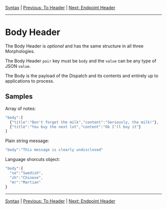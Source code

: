 [Syntax](index.md) | [Previous: To Header](to.md) | [Next: Endpoint Header](endpoint.md)

---

Body Header
===========

The Body Header is _optional_ and has the same structure in all three Morphologies.

The Body Header `pair` key must be `body` and the `value` can be any type of JSON `value`.

The Body is the payload of the Dispatch and its contents and entirely up to applications to process.

Samples
-------

Array of notes:

```javascript
"body":[
  {"title":"Don't forget the milk","content":"Seriously, the milk!"},
  {"title":"You buy the next lot","content":"Ok I'll buy it"}
]
```

Plain string message:

```javascript
"body":"This message is clearly undisclosed"
```

Language shorcuts object:

```javascript
"body":{
  "se":"Swedish",
  "zh":"Chinese",
  "mr":"Martian"
}
```

---

[Syntax](index.md) | [Previous: To Header](to.md) | [Next: Endpoint Header](endpoint.md)
